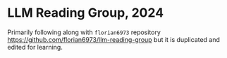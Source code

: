 # LLM Reading Group, 2024
Primarily following along with `florian6973` repository https://github.com/florian6973/llm-reading-group but it is duplicated and edited for learning. 
